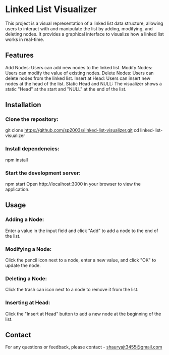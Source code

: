 # Linked List Visualizer
This project is a visual representation of a linked list data structure, allowing users to interact with and manipulate the list by adding, modifying, and deleting nodes. It provides a graphical interface to visualize how a linked list works in real-time.

## Features
Add Nodes: Users can add new nodes to the linked list.
Modify Nodes: Users can modify the value of existing nodes.
Delete Nodes: Users can delete nodes from the linked list.
Insert at Head: Users can insert new nodes at the head of the list.
Static Head and NULL: The visualizer shows a static "Head" at the start and "NULL" at the end of the list.


## Installation

### Clone the repository:
git clone https://github.com/sp2003s/linked-list-visualizer.git
cd linked-list-visualizer

### Install dependencies:
npm install

### Start the development server:
npm start
Open http://localhost:3000 in your browser to view the application.

## Usage

### Adding a Node:
Enter a value in the input field and click "Add" to add a node to the end of the list.

### Modifying a Node:
Click the pencil icon next to a node, enter a new value, and click "OK" to update the node.

### Deleting a Node:
Click the trash can icon next to a node to remove it from the list.

### Inserting at Head:
Click the "Insert at Head" button to add a new node at the beginning of the list.

## Contact
For any questions or feedback, please contact - shauryajt3455@gmail.com